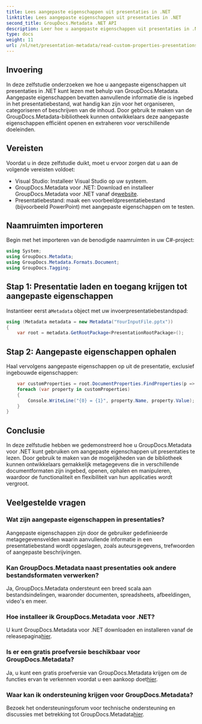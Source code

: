 ```yaml
---
title: Lees aangepaste eigenschappen uit presentaties in .NET
linktitle: Lees aangepaste eigenschappen uit presentaties in .NET
second_title: GroupDocs.Metadata .NET API
description: Leer hoe u aangepaste eigenschappen uit presentaties in .NET leest met GroupDocs.Metadata. Efficiënt toegang krijgen tot metadata en deze ophalen.
type: docs
weight: 11
url: /nl/net/presentation-metadata/read-custom-properties-presentations/
---
```

## Invoering
In deze zelfstudie onderzoeken we hoe u aangepaste eigenschappen uit presentaties in .NET kunt lezen met behulp van GroupDocs.Metadata. Aangepaste eigenschappen bevatten aanvullende informatie die is ingebed in het presentatiebestand, wat handig kan zijn voor het organiseren, categoriseren of beschrijven van de inhoud. Door gebruik te maken van de GroupDocs.Metadata-bibliotheek kunnen ontwikkelaars deze aangepaste eigenschappen efficiënt openen en extraheren voor verschillende doeleinden.
## Vereisten
Voordat u in deze zelfstudie duikt, moet u ervoor zorgen dat u aan de volgende vereisten voldoet:
- Visual Studio: Installeer Visual Studio op uw systeem.
-  GroupDocs.Metadata voor .NET: Download en installeer GroupDocs.Metadata voor .NET vanaf de[website](https://releases.groupdocs.com/metadata/net/).
- Presentatiebestand: maak een voorbeeldpresentatiebestand (bijvoorbeeld PowerPoint) met aangepaste eigenschappen om te testen.

## Naamruimten importeren
Begin met het importeren van de benodigde naamruimten in uw C#-project:
```csharp
using System;
using GroupDocs.Metadata;
using GroupDocs.Metadata.Formats.Document;
using GroupDocs.Tagging;
```
## Stap 1: Presentatie laden en toegang krijgen tot aangepaste eigenschappen
 Instantieer eerst a`Metadata` object met uw invoerpresentatiebestandspad:
```csharp
using (Metadata metadata = new Metadata("YourInputFile.pptx"))
{
    var root = metadata.GetRootPackage<PresentationRootPackage>();
```
## Stap 2: Aangepaste eigenschappen ophalen
Haal vervolgens aangepaste eigenschappen op uit de presentatie, exclusief ingebouwde eigenschappen:
```csharp
    var customProperties = root.DocumentProperties.FindProperties(p => !p.Tags.Contains(Tags.Document.BuiltIn));
    foreach (var property in customProperties)
    {
        Console.WriteLine("{0} = {1}", property.Name, property.Value);
    }
}
```

## Conclusie
In deze zelfstudie hebben we gedemonstreerd hoe u GroupDocs.Metadata voor .NET kunt gebruiken om aangepaste eigenschappen uit presentaties te lezen. Door gebruik te maken van de mogelijkheden van de bibliotheek kunnen ontwikkelaars gemakkelijk metagegevens die in verschillende documentformaten zijn ingebed, openen, ophalen en manipuleren, waardoor de functionaliteit en flexibiliteit van hun applicaties wordt vergroot.

## Veelgestelde vragen
### Wat zijn aangepaste eigenschappen in presentaties?
Aangepaste eigenschappen zijn door de gebruiker gedefinieerde metagegevensvelden waarin aanvullende informatie in een presentatiebestand wordt opgeslagen, zoals auteursgegevens, trefwoorden of aangepaste beschrijvingen.
### Kan GroupDocs.Metadata naast presentaties ook andere bestandsformaten verwerken?
Ja, GroupDocs.Metadata ondersteunt een breed scala aan bestandsindelingen, waaronder documenten, spreadsheets, afbeeldingen, video's en meer.
### Hoe installeer ik GroupDocs.Metadata voor .NET?
 U kunt GroupDocs.Metadata voor .NET downloaden en installeren vanaf de releasepagina[hier](https://releases.groupdocs.com/metadata/net/).
### Is er een gratis proefversie beschikbaar voor GroupDocs.Metadata?
 Ja, u kunt een gratis proefversie van GroupDocs.Metadata krijgen om de functies ervan te verkennen voordat u een aankoop doet[hier](https://releases.groupdocs.com/).
### Waar kan ik ondersteuning krijgen voor GroupDocs.Metadata?
 Bezoek het ondersteuningsforum voor technische ondersteuning en discussies met betrekking tot GroupDocs.Metadata[hier](https://forum.groupdocs.com/c/metadata/14).